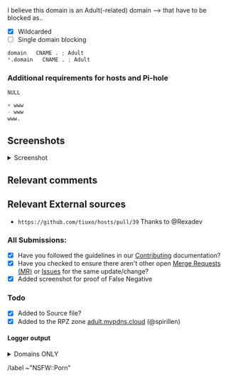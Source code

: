 I believe this domain is an Adult(-related) domain --> that have to be blocked as..

- [X] Wildcarded
- [ ] Single domain blocking

```python
domain   CNAME . ; Adult
*.domain   CNAME . ; Adult
```

### Additional requirements for hosts and Pi-hole

```python
NULL

+ www
- www
www.
```

## Screenshots

<details><summary>Screenshot</summary>



</details>

## Relevant comments


## Relevant External sources
- `https://github.com/tiuxo/hosts/pull/39` Thanks to @Rexadev

### All Submissions:
- [X] Have you followed the guidelines in our [Contributing](CONTRIBUTING.md) documentation?
- [X] Have you checked to ensure there aren't other open
      [Merge Requests (MR)](../merge_requests) or [Issues](../issues) for the
      same update/change?
- [X] Added screenshot for proof of False Negative

### Todo
- [X] Added to Source file?
- [X] Added to the RPZ zone [adult.mypdns.cloud][adultmypdnscloud] (@spirillen)

#### Logger output

<details><summary>Domains ONLY</summary>

```python

```

</details>

/label ~"NSFW::Porn"

[adultmypdnscloud]: (https://mypdns.org/mypdns/support/-/wikis/RPZ-List#adultmypdnscloud)

